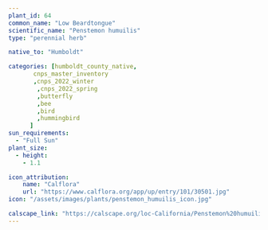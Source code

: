 ```yaml
---
plant_id: 64
common_name: "Low Beardtongue"
scientific_name: "Penstemon humuilis"
type: "perennial herb"

native_to: "Humboldt"

categories: [humboldt_county_native,
       cnps_master_inventory
       ,cnps_2022_winter
        ,cnps_2022_spring
        ,butterfly
        ,bee
        ,bird
        ,hummingbird 
      ]
sun_requirements:
  - "Full Sun"
plant_size:
  - height: 
    - 1.1

icon_attribution: 
    name: "Calflora"
    url: "https://www.calflora.org/app/up/entry/101/30501.jpg" 
icon: "/assets/images/plants/penstemon_humuilis_icon.jpg"

calscape_link: "https://calscape.org/loc-California/Penstemon%20humuilis(%20)"
---
```



